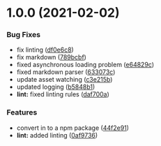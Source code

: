 # 1.0.0 (2021-02-02)


### Bug Fixes

* fix linting ([df0e6c8](https://github.com/cenk1cenk2/presentation-mti/commit/df0e6c8cc3f6a1ba556df299da23a1d3b0f4e3b9))
* fix markdown ([789bcbf](https://github.com/cenk1cenk2/presentation-mti/commit/789bcbf835fb6dea2323b36802eb157b829c7757))
* fixed asynchronous loading problem ([e64829c](https://github.com/cenk1cenk2/presentation-mti/commit/e64829cfb36932341117fe38709ce10c0a949180))
* fixed markdown parser ([633073c](https://github.com/cenk1cenk2/presentation-mti/commit/633073c50c166769a5e14ddb01651f0513d85a05))
* update asset watching ([c3e215b](https://github.com/cenk1cenk2/presentation-mti/commit/c3e215b0940865bd776f150745a0bd3665f1294d))
* updated logging ([b5848b1](https://github.com/cenk1cenk2/presentation-mti/commit/b5848b1c0148681b748b9972eb025545a2986245))
* **lint:** fixed linting rules ([daf700a](https://github.com/cenk1cenk2/presentation-mti/commit/daf700a1791b66f961cd3c8aa3d6601e9ecd2256))


### Features

* convert in to a npm package ([44f2e91](https://github.com/cenk1cenk2/presentation-mti/commit/44f2e91f7af21dcc9da7629a2b99bb546d6c9b78))
* **lint:** added linting ([0af9736](https://github.com/cenk1cenk2/presentation-mti/commit/0af97360b2756e485afaa7a66cf1c26a8dde46ed))
